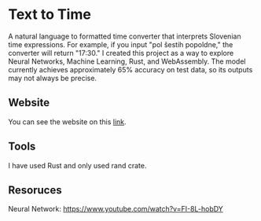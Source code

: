 # Text to Time
A natural language to formatted time converter that interprets Slovenian time expressions. For example, if you input "pol šestih popoldne," the converter will return "17:30." 
I created this project as a way to explore Neural Networks, Machine Learning, Rust, and WebAssembly.
The model currently achieves approximately 65% accuracy on test data, so its outputs may not always be precise.

## Website
You can see the website on this [link](https://66f5814653bccb05aa9b8cd0--texttotime.netlify.app/).

## Tools
I have used Rust and only used rand crate. 

## Resoruces
Neural Network: https://www.youtube.com/watch?v=FI-8L-hobDY
